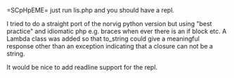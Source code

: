 =SCpHpEME=
just run lis.php and you should have a repl. 

I tried to do a straight port of the norvig python version but using "best practice" and idiomatic php e.g. braces when ever there is an if block etc. A Lambda class was added so that to_string could give a meaningful response other than an exception indicating that a closure can not be a string. 

It would be nice to add readline support for the repl. 
